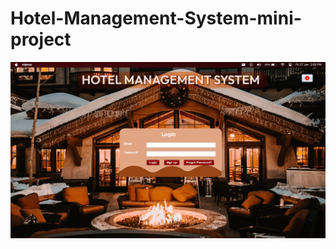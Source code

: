 # Hotel-Management-System-mini-project

![Login page](https://github.com/NishanRupesh/Hotel-Management-System-mini-project/blob/main/snapshots/LOGIN.png)

